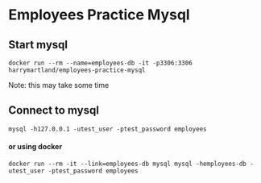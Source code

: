 # Employees Practice Mysql

## Start mysql
`docker run --rm --name=employees-db -it -p3306:3306 harrymartland/employees-practice-mysql`

Note: this may take some time

## Connect to mysql
`mysql -h127.0.0.1 -utest_user -ptest_password employees`

#### or using docker
`docker run --rm -it --link=employees-db mysql mysql -hemployees-db -utest_user -ptest_password employees`